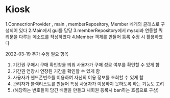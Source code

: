 # Kiosk

1.ConnecrionProvider , main , memberRepository, Member 네개의 클래스로 구성되어 있다 
2.Main에서 gui를 담당 
3.memberRepository에서 mysql과 연동할 쿼리문을 다루는 메소드를 작성하였다
4.Member 객체를 만들어 등록 수정 시 활용하였다 

2022-03-19 추가 수정 필요 항목
1. 기간권 구매시 구매 확인창을 띄워 사용자가 구매 성공 여부를 확인할 수 있게 함 
2. 기간권 연장시 연장된 기간을 확인할 수 있게 함
3. 사용자가 핸드폰번호를 이용하여 자신의 이용 정보를 조회할 수 있게 함
4. 관리자가 블랙리스트를 만들어 특정 사용자가 이용하지 못하도록 하는 기능도 고려 
5. (해당하는 번호들이 담긴 배열을 만들고 새회원 등록시 ban하는 흐름으로 구상)
